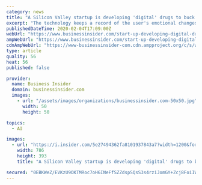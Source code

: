 ```yaml
---
category: news
title: "A Silicon Valley startup is developing 'digital' drugs to buck up US troops in space — and spot trouble"
excerpt: "The technology keeps a record of the user's emotional changes and will eventually be able to mine text messages and facial expressions."
publishedDateTime: 2020-02-04T17:09:00Z
webUrl: "https://www.businessinsider.com/start-up-developing-digital-drugs-boost-us-troops-in-space-2020-1/"
ampWebUrl: "https://www.businessinsider.com/start-up-developing-digital-drugs-boost-us-troops-in-space-2020-1?amp"
cdnAmpWebUrl: "https://www-businessinsider-com.cdn.ampproject.org/c/s/www.businessinsider.com/start-up-developing-digital-drugs-boost-us-troops-in-space-2020-1?amp"
type: article
quality: 56
heat: 56
published: false

provider:
  name: Business Insider
  domain: businessinsider.com
  images:
    - url: "/assets/images/organizations/businessinsider.com-50x50.jpg"
      width: 50
      height: 50

topics:
  - AI

images:
  - url: "https://i.insider.com/5e27494362fa8101937843a7?width=1200&format=jpeg"
    width: 786
    height: 393
    title: "A Silicon Valley startup is developing 'digital' drugs to buck up US troops in space — and spot trouble"

secured: "0EBKWeZ/EVKzU9OKTMRoc7oH6INeFfSZZdspSQsS3s4rziJomGY+Zcj8FoiIWqDsJaOOAqR4fmeGL0HAA6aOqfOii+zksOSG6B/zfGsROuO+3pH0zXEa5VES4kUcOtYldAefzOPDh4EISTB+SWnZ3w+Iz/mvujRc4x9X3rKmq9elI0GKWFvNKl1rvsMrMksNFfMz8IV16kecsq29qNANAawyiQvwpHYoA4eA9hpXvXe9CTc0qvsvOooyxjZd2u9j2llaw5lFZD0QhRkEZHylFDWkZn5HbgzKRm6BI5yx+FH02EdiWcwdZELjXD/4igwdZOa/MkNiJJarT0bNEbmwWnYU7RLC6Iy5q5dZRS6+KnwINEeM4DiZSQ+6KUS+HeA8OrlqGLhLg6Lh/lreVd3yeWV4CqokWhlJpwiVQckDY1HQ7ktm78eBo2zHVZ9PpQEg1FLbLBdLjZyzOVX7ENVrA/NP3QuIODCI749bsVz7nu4=;sN7AtOX7C3PPaT+pvJz8rw=="
---
```


